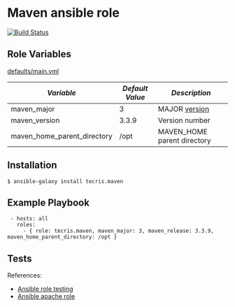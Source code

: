 # Maven ansible role


[![Build Status](https://travis-ci.org/tecris/ansible-maven.svg?branch=master)](https://travis-ci.org/tecris/ansible-maven)


Role Variables
--------------

[defaults/main.yml](defaults/main.yml)

|*Variable*  | *Default Value* |*Description* |
| --- | --- | --- |
| maven_major | 3 | MAJOR [version](http://semver.org/) |
| maven_version | 3.3.9 | Version number|
| maven_home_parent_directory | /opt | MAVEN_HOME parent directory|

Installation
------------

 `$ ansible-galaxy install tecris.maven`

Example Playbook
----------------
```
 - hosts: all
   roles:
     - { role: tecris.maven, maven_major: 3, maven_release: 3.3.9, maven_home_parent_directory: /opt }
```
Tests
-----
References:
 - [Ansible role testing](http://www.jeffgeerling.com/blog/testing-ansible-roles-travis-ci-github)
 - [Ansible apache role](https://github.com/geerlingguy/ansible-role-apache)
